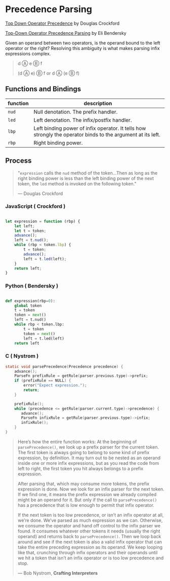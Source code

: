 # Precedence Parsing

[Top Down Operator Precedence](https://www.crockford.com/javascript/tdop/tdop.html)
by Douglas Crockford

[Top-Down Operator Precedence Parsing](https://eli.thegreenplace.net/2010/01/02/top-down-operator-precedence-parsing)
by Eli Bendersky

Given an operand between two operators, is the operand bound to the left operator or the right? 
Resolving this ambiguity is what makes parsing infix expressions complex.

> d Ⓐ e Ⓑ f
>
> (d Ⓐ e) Ⓑ f or d Ⓐ (e Ⓑ f)

## Functions and Bindings

| function | description                                                                                                 |
| -------- | ----------------------------------------------------------------------------------------------------------- |
| `nud`    | Null denotation. The prefix handler.                                                                        |
| `led`    | Left denotation. The infix/postfix handler.                                                                 |
| `lbp`    | Left binding power of infix operator. It tells how strongly the operator binds to the argument at its left. |
| `rbp`    | Right binding power.                                                                                        |

## Process

> "`expression` calls the `nud` method of the token...Then as long as the right binding power is less than 
> the left binding power of the next token, the `led` method is invoked on the following token." 
> 
> — Douglas Crockford

### JavaScript ( Crockford )

```javascript

let expression = function (rbp) {
    let left;
    let t = token;
    advance();
    left = t.nud();
    while (rbp < token.lbp) {
        t = token;
        advance();
        left = t.led(left);
    }
    return left;
}

```

### Python ( Bendersky )

```python

def expression(rbp=0):
    global token
    t = token
    token = next()
    left = t.nud()
    while rbp < token.lbp:
        t = token
        token = next()
        left = t.led(left)
    return left

```

### C ( Nystrom )

```c
static void parsePrecedence(Precedence precedence) {
    advance();
    ParseFn prefixRule = getRule(parser.previous.type)->prefix;
    if (prefixRule == NULL) {
        error("Expect expression.");
        return;
    }

    prefixRule();
    while (precedence <= getRule(parser.current.type)->precedence) {
       advance();
       ParseFn infixRule = getRule(parser.previous.type)->infix;
       infixRule();
    }
}
```

> Here’s how the entire function works: At the beginning of `parsePrecedence()`, we look up a prefix parser for the current token.
> The first token is always going to belong to some kind of prefix expression, by definition. It may turn out to be nested as an
> operand inside one or more infix expressions, but as you read the code from left to right, the first token you hit always belongs
> to a prefix expression.
>
> After parsing that, which may consume more tokens, the prefix expression is done. Now we look for an infix parser for the next token.
> If we find one, it means the prefix expression we already compiled might be an operand for it. But only if the call to `parsePrecedence()`
> has a precedence that is low enough to permit that infix operator.
>
> If the next token is too low precedence, or isn’t an infix operator at all, we’re done. We’ve parsed as much expression as we can.
> Otherwise, we consume the operator and hand off control to the infix parser we found. It consumes whatever other tokens it needs
> (usually the right operand) and returns back to `parsePrecedence()`. Then we loop back around and see if the next token is also a
> valid infix operator that can take the entire preceding expression as its operand. We keep looping like that, crunching through
> infix operators and their operands until we hit a token that isn’t an infix operator or is too low precedence and stop.
>
> — Bob Nystrom, **Crafting Interpreters**

